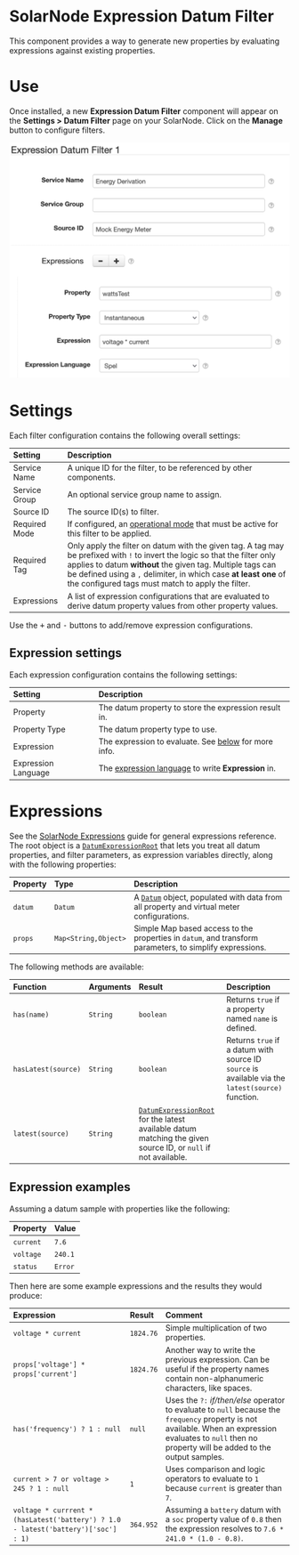 # SolarNode Expression Datum Filter

This component provides a way to generate new properties by evaluating expressions against existing
properties.

# Use

Once installed, a new **Expression Datum Filter** component will appear on the 
**Settings > Datum Filter** page on your SolarNode. Click on the **Manage** button to configure 
filters.

![Expression filter settings](docs/solarnode-expression-filter-settings.png)

# Settings

Each filter configuration contains the following overall settings:

| Setting            | Description                                                       |
|:-------------------|:------------------------------------------------------------------|
| Service Name       | A unique ID for the filter, to be referenced by other components. |
| Service Group      | An optional service group name to assign. |
| Source ID          | The source ID(s) to filter. |
| Required Mode      | If configured, an [operational mode](https://github.com/SolarNetwork/solarnetwork/wiki/SolarNode-Operational-Modes) that must be active for this filter to be applied. |
| Required Tag       | Only apply the filter on datum with the given tag. A tag may be prefixed with <code>!</code> to invert the logic so that the filter only applies to datum **without** the given tag. Multiple tags can be defined using a `,` delimiter, in which case **at least one** of the configured tags must match to apply the filter. |
| Expressions        |  A list of expression configurations that are evaluated to derive datum property values from other property values. |

Use the <kbd>+</kbd> and <kbd>-</kbd> buttons to add/remove expression configurations.

## Expression settings

Each expression configuration contains the following settings:

| Setting             | Description                                                       |
|:--------------------|:------------------------------------------------------------------|
| Property            | The datum property to store the expression result in. |
| Property Type       | The datum property type to use. |
| Expression          | The expression to evaluate. See [below](#expressions) for more info. |
| Expression Language | The [expression language][expr] to write **Expression** in. |

# Expressions

See the [SolarNode Expressions][node-expr] guide for general expressions reference. The root object
is a [`DatumExpressionRoot`][DatumExpressionRoot] that lets you treat all datum properties, and
filter parameters, as expression variables directly, along with the following properties:

| Property | Type | Description |
|:---------|:-----|:------------|
| `datum` | `Datum` | A [`Datum`][Datum] object, populated with data from all property and virtual meter configurations. |
| `props` | `Map<String,Object>` | Simple Map based access to the properties in `datum`, and transform parameters, to simplify expressions. |

The following methods are available:

| Function | Arguments | Result | Description |
|:---------|:----------|:-------|:------------|
| `has(name)` | `String` | `boolean` | Returns `true` if a property named `name` is defined. |
| `hasLatest(source)` | `String` | `boolean` | Returns `true` if a datum with source ID `source` is available via the `latest(source)` function. |
| `latest(source)` | `String` | [`DatumExpressionRoot`][DatumExpressionRoot] for the latest available datum matching the given source ID, or `null` if not available. |

## Expression examples

Assuming a datum sample with properties like the following:

| Property | Value |
|:---------|:------|
| `current` | `7.6`   |
| `voltage` | `240.1` |
| `status`  | `Error` |

Then here are some example expressions and the results they would produce:

| Expression | Result | Comment |
|:-----------|:-------|:--------|
| `voltage * current` | `1824.76` | Simple multiplication of two properties. |
| `props['voltage'] * props['current']` | `1824.76` | Another way to write the previous expression. Can be useful if the property names contain non-alphanumeric characters, like spaces. |
| `has('frequency') ? 1 : null` | `null` | Uses the `?:` _if/then/else_ operator to evaluate to `null` because the `frequency` property is not available. When an expression evaluates to `null` then no property will be added to the output samples. |
| `current > 7 or voltage > 245 ? 1 : null` | `1` | Uses comparison and logic operators to evaluate to `1` because `current` is greater than `7`. |
| `voltage * currrent * (hasLatest('battery') ? 1.0 - latest('battery')['soc'] : 1)` | `364.952` | Assuming a `battery` datum with a `soc` property value of `0.8` then the expression resolves to `7.6 * 241.0 * (1.0 - 0.8)`. |

[expr]: https://github.com/SolarNetwork/solarnetwork/wiki/Expression-Languages
[DatumExpressionRoot]: https://github.com/SolarNetwork/solarnetwork-common/blob/develop/net.solarnetwork.common/src/net/solarnetwork/domain/DatumExpressionRoot.java
[Datum]: https://github.com/SolarNetwork/solarnetwork-common/blob/develop/net.solarnetwork.common/src/net/solarnetwork/domain/datum/Datum.java
[node-expr]: https://github.com/SolarNetwork/solarnetwork/wiki/SolarNode-Expressions
